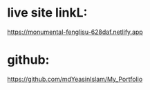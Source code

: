 # live site linkL:
https://monumental-fenglisu-628daf.netlify.app

# github:
https://github.com/mdYeasinIslam/My_Portfolio
